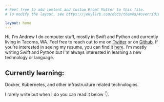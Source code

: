 ```yaml
---
# Feel free to add content and custom Front Matter to this file.
# To modify the layout, see https://jekyllrb.com/docs/themes/#overriding-theme-defaults

layout: home
---
```


Hi, I'm Andrew I do computer stuff, mostly in Swift and Python and currently living in Tacoma, WA.
Feel free to reach out to me on [Twitter](https://twitter.com/miotke) or on [Github](https://github.com/miotke).
If you're interested in seeing my resume, you can find it [here](https://andrewmiotke.com/resume.html).
I'm mostly writing Swift and Python but I'm always interested in learning a new technology or language.

## Currently learning: 

Docker, Kubernetes, and other infrastructure related technologies.

I rarely write but when I do you can read it below 👇.
